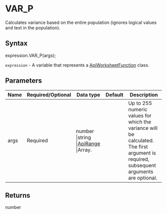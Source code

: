 # VAR_P

Calculates variance based on the entire population (ignores logical values and text in the population).

## Syntax

expression.VAR_P(args);

`expression` - A variable that represents a [ApiWorksheetFunction](../ApiWorksheetFunction.md) class.

## Parameters

| **Name** | **Required/Optional** | **Data type** | **Default** | **Description** |
| ------------- | ------------- | ------------- | ------------- | ------------- |
| args | Required | number &#124;string &#124;[ApiRange](../../ApiRange/ApiRange.md) &#124;Array.<number> |  | Up to 255 numeric values for which the variance will be calculated. The first argument is required, subsequent arguments are optional. |

## Returns

number